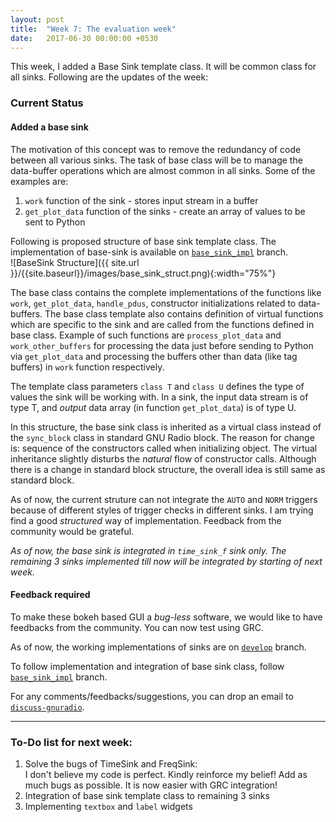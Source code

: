 ```yaml
---
layout: post
title:  "Week 7: The evaluation week"
date:   2017-06-30 00:00:00 +0530
---
```


This week, I added a Base Sink template class. It will be common class for all sinks. Following are the updates of the week:

### Current Status
#### Added a base sink
The motivation of this concept was to remove the redundancy of code between all various sinks. The task of base class will be to manage the data-buffer operations which are almost common in all sinks. Some of the examples are:
1. `work` function of the sink - stores input stream in a buffer
2. `get_plot_data` function of the sinks - create an array of values to be sent to Python

Following is proposed structure of base sink template class. The implementation of base-sink is available on [`base_sink_impl`][base_sink_impl] branch.<br>
![BaseSink Structure]({{ site.url }}/{{site.baseurl}}/images/base_sink_struct.png){:width="75%"}

The base class contains the complete implementations of the functions like `work`, `get_plot_data`, `handle_pdus`, constructor initializations related to data-buffers. The base class template also contains definition of virtual functions which are specific to the sink and are called from the functions defined in base class. Example of such functions are `process_plot_data` and `work_other_buffers` for processing the data just before sending to Python via `get_plot_data` and processing the buffers other than data (like tag buffers) in `work` function respectively.

The template class parameters `class T` and `class U` defines the type of values the sink will be working with. In a sink, the input data stream is of type T, and _output_ data array (in function `get_plot_data`) is of type U.

In this structure, the base sink class is inherited as a virtual class instead of the `sync_block` class in standard GNU Radio block. The reason for change is: sequence of the constructors called when initializing object. The virtual inheritance slightly disturbs the _natural_ flow of constructor calls. Although there is a change in standard block structure, the overall idea is still same as standard block.

As of now, the current struture can not integrate the `AUTO` and `NORM` triggers because of different styles of trigger checks in different sinks. I am trying find a good _structured_ way of implementation. Feedback from the community would be grateful.

*As of now, the base sink is integrated in `time_sink_f` sink only. The remaining 3 sinks implemented till now will be integrated by starting of next week.*
#### Feedback required
To make these bokeh based GUI a _bug-less_ software, we would like to have feedbacks from the community. You can now test using GRC.

As of now, the working implementations of sinks are on [`develop`][develop_branch] branch.

To follow implementation and integration of base sink class, follow [`base_sink_impl`][base_sink_impl] branch.

For any comments/feedbacks/suggestions, you can drop an email to [`discuss-gnuradio`][discussion_forum].

-------------------------
### To-Do list for next week:
1. Solve the bugs of TimeSink and FreqSink:<br>
I don't believe my code is perfect. Kindly reinforce my belief! Add as much bugs as possible. It is now easier with GRC integration!
2. Integration of base sink template class to remaining 3 sinks
3. Implementing `textbox` and `label` widgets

[previous_post]: /GSoC2017/2017/06/16/TimeSink4.html
[develop_branch]: https://github.com/kartikp1995/gr-bokehgui/tree/develop/
[base_sink_impl]: https://github.com/kartikp1995/gr-bokehgui/tree/base_sink_impl/
[discussion_forum]: mailto:discuss-gnuradio@gnu.org
